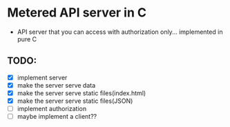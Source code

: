 # Metered API server in C
- API server that you can access with authorization only... implemented in pure C 

## TODO:
- [x] implement server
- [x] make the server serve data
- [x] make the server serve static files(index.html)
- [x] make the server serve static files(JSON)
- [ ] implement authorization
- [ ] maybe implement a client??
